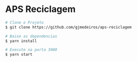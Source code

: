 # APS Reciclagem

```bash
# Clone o Projeto
$ git clone https://github.com/gjmedeiros/aps-reciclagem

# Baixe as dependencias
$ yarn install

# Execute na porta 3000
$ yarn start
```
